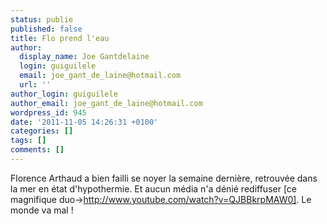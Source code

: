 ```yaml
---
status: publie
published: false
title: Flo prend l'eau
author:
  display_name: Joe Gantdelaine
  login: guiguilele
  email: joe_gant_de_laine@hotmail.com
  url: ''
author_login: guiguilele
author_email: joe_gant_de_laine@hotmail.com
wordpress_id: 945
date: '2011-11-05 14:26:31 +0100'
categories: []
tags: []
comments: []
---
```

Florence Arthaud a bien failli se noyer la semaine dernière, retrouvée dans la mer en état d'hypothermie. Et aucun média n'a dénié rediffuser [ce magnifique duo->http://www.youtube.com/watch?v=QJBBkrpMAW0]. Le monde va mal !
